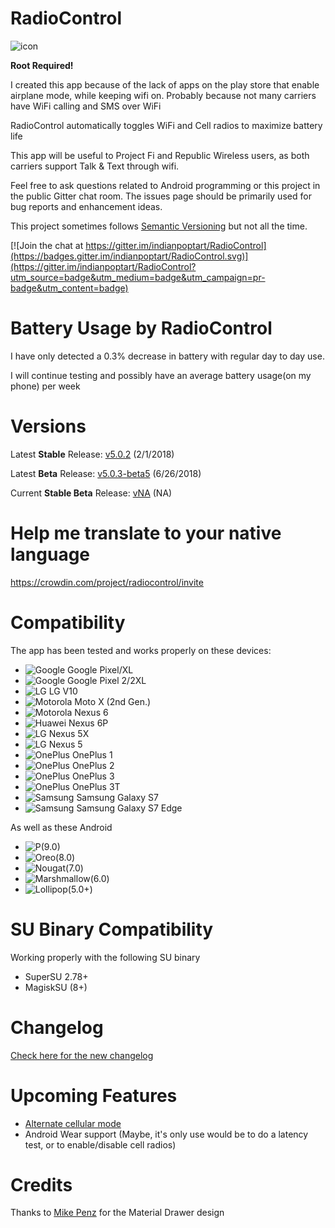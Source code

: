 # RadioControl
![icon](https://nikhilp.org/images/ic_launcher.png)

**Root Required!**

I created this app because of the lack of apps on the play store that enable airplane mode, while keeping wifi on. Probably because not many carriers have WiFi calling and SMS over WiFi

RadioControl automatically toggles WiFi and Cell radios to maximize battery life

This app will be useful to Project Fi and Republic Wireless users, as both carriers support Talk & Text through wifi.

Feel free to ask questions related to Android programming or this project in the public Gitter chat room. The issues page should be primarily used for bug reports and enhancement ideas.

This project sometimes follows [Semantic Versioning](http://semver.org/) but not all the time.

[![Join the chat at https://gitter.im/indianpoptart/RadioControl](https://badges.gitter.im/indianpoptart/RadioControl.svg)](https://gitter.im/indianpoptart/RadioControl?utm_source=badge&utm_medium=badge&utm_campaign=pr-badge&utm_content=badge)

# Battery Usage by RadioControl

I have only detected a 0.3% decrease in battery with regular day to day use.

I will continue testing and possibly have an average battery usage(on my phone) per week

# Versions

Latest **Stable** Release: [v5.0.2](https://github.com/indianpoptart/RadioControl/releases/latest) (2/1/2018)

Latest **Beta** Release: [v5.0.3-beta5](https://github.com/indianpoptart/RadioControl/releases/tag/v5.0.3-beta5) (6/26/2018)

Current **Stable Beta** Release: [vNA]() (NA)

# Help me translate to your native language
https://crowdin.com/project/radiocontrol/invite

# Compatibility
The app has been tested and works properly on these devices:
- ![Google](https://nikhilp.org/images/google.png) Google Pixel/XL
- ![Google](https://nikhilp.org/images/google.png) Google Pixel 2/2XL
- ![LG](https://nikhilp.org/images/lg.png) LG V10 
- ![Motorola](https://nikhilp.org/images/moto.png) Moto X (2nd Gen.) 
- ![Motorola](https://nikhilp.org/images/moto.png) Nexus 6 
- ![Huawei](https://nikhilp.org/images/huawei.png) Nexus 6P 
- ![LG](https://nikhilp.org/images/lg.png) Nexus 5X 
- ![LG](https://nikhilp.org/images/lg.png) Nexus 5 
- ![OnePlus](https://nikhilp.org/images/oneplus.png) OnePlus 1
- ![OnePlus](https://nikhilp.org/images/oneplus.png) OnePlus 2
- ![OnePlus](https://nikhilp.org/images/oneplus.png) OnePlus 3
- ![OnePlus](https://nikhilp.org/images/oneplus.png) OnePlus 3T
- ![Samsung](https://nikhilp.org/images/samsung.png) Samsung Galaxy S7
- ![Samsung](https://nikhilp.org/images/samsung.png) Samsung Galaxy S7 Edge

As well as these Android
- ![P(9.0)](https://nikhilp.org/images/android_p_logo.png)       
- ![Oreo(8.0)](https://nikhilp.org/images/android_o_logo_v2.png)
- ![Nougat(7.0)](https://nikhilp.org/images/android_n_logo.png)
- ![Marshmallow(6.0)](https://nikhilp.org/images/android_m_logo.png)
- ![Lollipop(5.0+)](https://nikhilp.org/images/android_l_logo.png)

# SU Binary Compatibility
Working properly with the following SU binary
- SuperSU 2.78+
- MagiskSU (8+)

# Changelog
[Check here for the new changelog](https://headwayapp.co/radiocontrol-release-notes)

# Upcoming Features

- [Alternate cellular mode](https://github.com/indianpoptart/RadioControl/issues/35)
- Android Wear support (Maybe, it's only use would be to do a latency test, or to enable/disable cell radios)

# Credits
Thanks to [Mike Penz](https://github.com/mikepenz) for the Material Drawer design
